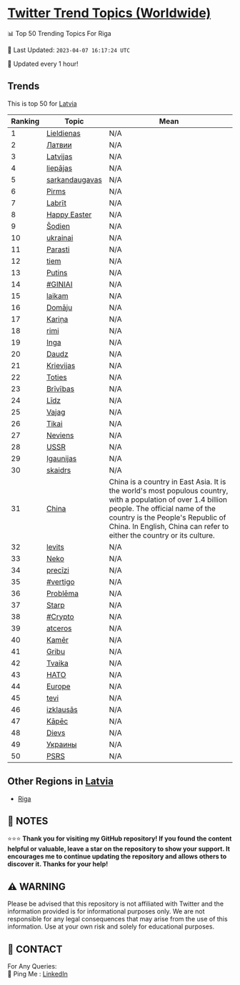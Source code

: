 [Twitter Trend Topics (Worldwide)](https://github.com/ErcinDedeoglu/Twitter-Trend-Topics)
==========


📊 Top 50 Trending Topics For Riga

📆 Last Updated: `2023-04-07 16:17:24 UTC`

🔧 Updated every 1 hour!


## Trends

This is top 50 for [Latvia](</Latvia>)

| Ranking | Topic | Mean |
| ------- | ------------ | ------------ |
| 1 | [Lieldienas](http://twitter.com/search?q=Lieldienas) | N/A |
| 2 | [Латвии](http://twitter.com/search?q=%d0%9b%d0%b0%d1%82%d0%b2%d0%b8%d0%b8) | N/A |
| 3 | [Latvijas](http://twitter.com/search?q=Latvijas) | N/A |
| 4 | [liepājas](http://twitter.com/search?q=liep%c4%81jas) | N/A |
| 5 | [sarkandaugavas](http://twitter.com/search?q=sarkandaugavas) | N/A |
| 6 | [Pirms](http://twitter.com/search?q=Pirms) | N/A |
| 7 | [Labrīt](http://twitter.com/search?q=Labr%c4%abt) | N/A |
| 8 | [Happy Easter](http://twitter.com/search?q=Happy+Easter) | N/A |
| 9 | [Šodien](http://twitter.com/search?q=%c5%a0odien) | N/A |
| 10 | [ukrainai](http://twitter.com/search?q=ukrainai) | N/A |
| 11 | [Parasti](http://twitter.com/search?q=Parasti) | N/A |
| 12 | [tiem](http://twitter.com/search?q=tiem) | N/A |
| 13 | [Putins](http://twitter.com/search?q=Putins) | N/A |
| 14 | [#GINIAI](http://twitter.com/search?q=%23GINIAI) | N/A |
| 15 | [laikam](http://twitter.com/search?q=laikam) | N/A |
| 16 | [Domāju](http://twitter.com/search?q=Dom%c4%81ju) | N/A |
| 17 | [Kariņa](http://twitter.com/search?q=Kari%c5%86a) | N/A |
| 18 | [rimi](http://twitter.com/search?q=rimi) | N/A |
| 19 | [Inga](http://twitter.com/search?q=Inga) | N/A |
| 20 | [Daudz](http://twitter.com/search?q=Daudz) | N/A |
| 21 | [Krievijas](http://twitter.com/search?q=Krievijas) | N/A |
| 22 | [Toties](http://twitter.com/search?q=Toties) | N/A |
| 23 | [Brīvības](http://twitter.com/search?q=Br%c4%abv%c4%abbas) | N/A |
| 24 | [Līdz](http://twitter.com/search?q=L%c4%abdz) | N/A |
| 25 | [Vajag](http://twitter.com/search?q=Vajag) | N/A |
| 26 | [Tikai](http://twitter.com/search?q=Tikai) | N/A |
| 27 | [Neviens](http://twitter.com/search?q=Neviens) | N/A |
| 28 | [USSR](http://twitter.com/search?q=USSR) | N/A |
| 29 | [Igaunijas](http://twitter.com/search?q=Igaunijas) | N/A |
| 30 | [skaidrs](http://twitter.com/search?q=skaidrs) | N/A |
| 31 | [China](http://twitter.com/search?q=China) | China is a country in East Asia. It is the world's most populous country, with a population of over 1.4 billion people. The official name of the country is the People's Republic of China. In English, China can refer to either the country or its culture. |
| 32 | [levits](http://twitter.com/search?q=levits) | N/A |
| 33 | [Neko](http://twitter.com/search?q=Neko) | N/A |
| 34 | [precīzi](http://twitter.com/search?q=prec%c4%abzi) | N/A |
| 35 | [#vertigo](http://twitter.com/search?q=%23vertigo) | N/A |
| 36 | [Problēma](http://twitter.com/search?q=Probl%c4%93ma) | N/A |
| 37 | [Starp](http://twitter.com/search?q=Starp) | N/A |
| 38 | [#Crypto](http://twitter.com/search?q=%23Crypto) | N/A |
| 39 | [atceros](http://twitter.com/search?q=atceros) | N/A |
| 40 | [Kamēr](http://twitter.com/search?q=Kam%c4%93r) | N/A |
| 41 | [Gribu](http://twitter.com/search?q=Gribu) | N/A |
| 42 | [Tvaika](http://twitter.com/search?q=Tvaika) | N/A |
| 43 | [НАТО](http://twitter.com/search?q=%d0%9d%d0%90%d0%a2%d0%9e) | N/A |
| 44 | [Europe](http://twitter.com/search?q=Europe) | N/A |
| 45 | [tevi](http://twitter.com/search?q=tevi) | N/A |
| 46 | [izklausās](http://twitter.com/search?q=izklaus%c4%81s) | N/A |
| 47 | [Kāpēc](http://twitter.com/search?q=K%c4%81p%c4%93c) | N/A |
| 48 | [Dievs](http://twitter.com/search?q=Dievs) | N/A |
| 49 | [Украины](http://twitter.com/search?q=%d0%a3%d0%ba%d1%80%d0%b0%d0%b8%d0%bd%d1%8b) | N/A |
| 50 | [PSRS](http://twitter.com/search?q=PSRS) | N/A |



## Other Regions in [Latvia](</Latvia>)

* [Riga](</Latvia/Riga.md>)



## 📝 NOTES

⭐⭐⭐ **Thank you for visiting my GitHub repository! If you found the content helpful or valuable, leave a star on the repository to show your support. It encourages me to continue updating the repository and allows others to discover it. Thanks for your help!**


## ⚠️ WARNING

Please be advised that this repository is not affiliated with Twitter and the information provided is for informational purposes only. We are not responsible for any legal consequences that may arise from the use of this information. Use at your own risk and solely for educational purposes.


## 📨 CONTACT

 For Any Queries:  
            🏓 Ping Me : [LinkedIn](https://www.linkedin.com/in/ercindedeoglu/)
